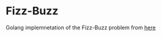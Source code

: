 Fizz-Buzz
=========

Golang implemnetation of the Fizz-Buzz problem from [here](blakeembrey/code-problems)
